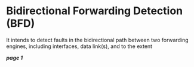 # Bidirectional Forwarding Detection (BFD)
  It intends to detect faults in the bidirectional path between two forwarding engines, including interfaces, data link(s), and to the extent




































**_page 1_**
